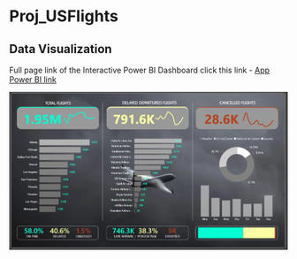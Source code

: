 # Proj_USFlights

## Data Visualization
Full page link of the Interactive Power BI Dashboard click this link - [App Power BI link](https://app.powerbi.com/reportEmbed?reportId=c5f2614e-092b-44a0-8ef4-691dc27a65ae&autoAuth=true&ctid=a4e78b81-874a-4832-88f0-12bd163108f4)

![USFlights](USFlight_ss.PNG)
